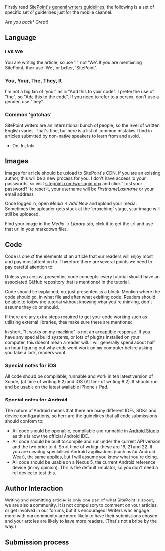 Firstly read [SitePoint's general writers guidelines](http://www.sitepoint.com/writing-guidelines/), the following is a set of specific set of guidelines just for the mobile channel.

_Are you back? Great!_

## Language

### I vs We
You are writing the article, so use 'I', not 'We'. If you are mentioning SitePoint, then use 'We', or better, 'SitePoint'.

### You, Your, The, They, It
I'm not a big fan of 'your' as in "Add this to your code". I prefer the use of "the", so "Add this to the code". If you need to refer to a person, don't use a gender, use "they".

### Common 'gotchas'
SitePoint writers are an international bunch of people, so the level of written English varies. That's fine, but here is a list of common mistakes I find in articles submitted by non-native speakers to learn from and avoid.

* On, In, Into

## Images

Images for article should be upload to SitePoint's CDN, if you are an existing author, this will be a new process for you. I don't have access to your passwords, so visit [sitepoint.com/wp-login.php](https://www.sitepoint.com/wp-login.php) and click 'Lost your password?' to reset it, your username will be _FirstnameLastname_ or your email address.

Once logged in, open _Media -> Add New_ and upload your media. Sometimes the uploader gets stuck at the 'crunching' stage, your image will still be uploaded.

Find your image in the _Media -> Library_ tab, click it to get the url and use that url in your markdown files.

## Code
Code is one of the elements of an article that our readers will enjoy most and pay most attention to. Therefore there are several points we need to pay careful attention to:

Unless you are just presenting code concepts, every tutorial should have an associated GitHub repository that is mentioned in the tutorial.

Code should be explained, not just presented as a block. Mention where the code should go, in what file and after what exisiting code. Readers should be able to follow the tutorial without knowing what you're thinking, don't assume they do or should.

If there are any extra steps required to get your code working such as utilising external libraries, then make sure these are mentioned.

In short, "It works on my machine" is not an accaptible response. If you have any special build systems, or lots of plugins installed on your computer, this doesnt mean a reader will. I will generally spend about half an hour figuring out why code wont work on my computer before asking you take a look, readers wont.

### Special notes for iOS
All code should be compilable, runnable and work in teh latest version of Xcode, (at time of writing 6.2) and iOS (At time of writing 8.2). It should run and be usable on the latest available iPhone / iPad.

### Special notes for Android
The nature of Android means that there are many different IDEs, SDKs and device configurations, so here are the guidelines that all code submissions should conform to:

* All code should be openable, compilable and runnable in [Android Studio](http://developer.android.com/tools/studio/index.html) as this is now the official Android IDE.
* All code should be built to compile and run under the current API version and the two prior to it. So at time of wrtiign these are 19, 21 and 22. If you are creating specialised Android applications (such as for Android Wear), the same applies, but I will assume you know what you're doing.
* All code should be usable on a Nexus 5, the current Android reference device (in my opinion). This is the default emulator, so you don't need a rel device to test this.

## Author Interaction
Writing and submitting articles is only one part of what SitePoint is about, we are also a community. It is not compulsory to comment on your articles, or get involved in our forums, but it's encouraged! Writers who engage more with our community are more likely to have their submissions chosen and your artciles are likely to have more readers. (That's not a bribe by the way.)

## Submission process
